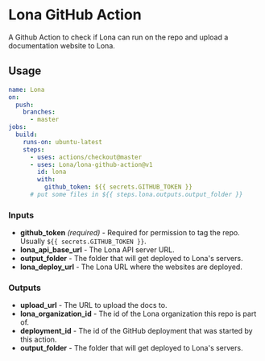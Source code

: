 # Lona GitHub Action

A Github Action to check if Lona can run on the repo and upload a documentation website to Lona.

## Usage

```yaml
name: Lona
on:
  push:
    branches:
      - master
jobs:
  build:
    runs-on: ubuntu-latest
    steps:
      - uses: actions/checkout@master
      - uses: Lona/lona-github-action@v1
        id: lona
        with:
          github_token: ${{ secrets.GITHUB_TOKEN }}
      # put some files in ${{ steps.lona.outputs.output_folder }}
```

### Inputs

- **github_token** _(required)_ - Required for permission to tag the repo. Usually `${{ secrets.GITHUB_TOKEN }}`.
- **lona_api_base_url** - The Lona API server URL.
- **output_folder** - The folder that will get deployed to Lona's servers.
- **lona_deploy_url** - The Lona URL where the websites are deployed.

### Outputs

- **upload_url** - The URL to upload the docs to.
- **lona_organization_id** - The id of the Lona organization this repo is part of.
- **deployment_id** - The id of the GitHub deployment that was started by this action.
- **output_folder** - The folder that will get deployed to Lona's servers.
